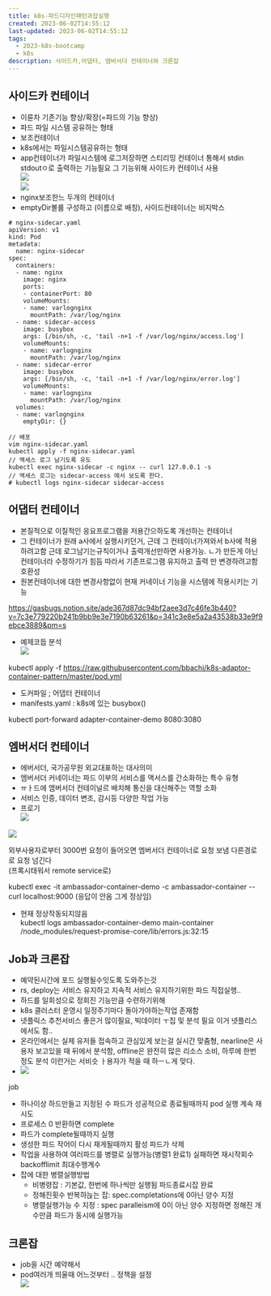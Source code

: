 ```yaml
---
title: k8s-파드디자인패턴과잡실행
created: 2023-06-02T14:55:12
last-updated: 2023-06-02T14:55:12
tags:
  - 2023-k8s-bootcamp
  - k8s
description: 사이드카,어댑터, 앰버서더 컨테이너와 크론잡
---
```



## 사이드카 컨테이너

- 이륜차 기존기능 향상/확장(=파드의 기능 향상)
- 파드 파일 시스템 공유하는 형태
- 보조컨테이너
- k8s에서는 파일시스템공유하는 형태
- app컨테이너가 파일시스템에 로그저장하면 스티리밍 컨테이너 통해서 stdin stdoutㅇ로 출력하는 기능필요 그 기능위해 사이드카 컨테이너 사용  
![](https://i.imgur.com/ILaiSVF.png)  
![](https://i.imgur.com/rt7VW3q.png)
- nginx보조한느 두개의 컨테이너
- emptyDir볼륨 구성하고 (이름으로 배칭), 사이드컨테이너는 비지박스

```
# nginx-sidecar.yaml
apiVersion: v1
kind: Pod
metadata:
  name: nginx-sidecar
spec:
  containers:
  - name: nginx
    image: nginx
    ports:
    - containerPort: 80
    volumeMounts:
    - name: varlognginx
      mountPath: /var/log/nginx
  - name: sidecar-access
    image: busybox
    args: [/bin/sh, -c, 'tail -n+1 -f /var/log/nginx/access.log']
    volumeMounts:
    - name: varlognginx
      mountPath: /var/log/nginx
  - name: sidecar-error
    image: busybox
    args: [/bin/sh, -c, 'tail -n+1 -f /var/log/nginx/error.log']
    volumeMounts:
    - name: varlognginx
      mountPath: /var/log/nginx
  volumes:
  - name: varlognginx
    emptyDir: {}
```



```
// 배포 
vim nginx-sidecar.yaml
kubectl apply -f nginx-sidecar.yaml
// 액세스 로그 남기도록 유도 
kubectl exec nginx-sidecar -c nginx -- curl 127.0.0.1 -s
// 액세스 로그는 sidecar-access 에서 보도록 한다.
# kubectl logs nginx-sidecar sidecar-access
```


## 어댑터 컨테이너

- 본질적으로 이질적인 응요프로그램을 저용간으하도록 개선하는 컨테이너
- 그 컨테이너가 원래 a사에서 실행시키던거, 근데 그 컨테이너가져와서 b사에 적용하려고함 근데 로그남기는규칙이거나 출력개선만하면 사용가능. ㄴ가 만든게 아닌 컨테이너라 수정하기가 힘듬 따라서 기존프로그램 유지하고 출력 만 변경하려고함 호환성
- 원본컨테이너에 대한 변경사항없이 현재 커네이너 기능을 시스템에 적용시키는 기능

https://gasbugs.notion.site/ade367d87dc94bf2aee3d7c46fe3b440?v=7c3e779220b241b9bb9e3e7190b63261&p=341c3e8e5a2a43538b33e9f9ebce3889&pm=s

- 예제코듭 분석  
![](https://i.imgur.com/zhE3At1.png)

kubectl apply -f https://raw.githubusercontent.com/bbachi/k8s-adaptor-container-pattern/master/pod.yml


- 도커파일 ; 어댑터 컨테이너
- manifests.yaml : k8s에 있는 busybox()

kubectl port-forward adapter-container-demo 8080:3080


## 엠버서더 컨테이너

- 에버서더, 국가공무원 외교대표하는 대사의미
- 엠버서더 커네이너는 파드 이부의 서비스를 액서스를 간소화하는 특수 유형
- ㅠㅏ드에 앰버서더 컨테이널르 배치해 통신을 대신해주는 역할 소화
- 서비스 인증, 데이터 변조, 감시등 다양한 작업 가능
- 프로기  
![](https://i.imgur.com/59LiSph.png)


![](https://i.imgur.com/y3QUGkw.png)

외부사용자로부터 3000번 요청이 들어오면 엠버서더 컨테이너로 요청 보냄 다른경로로 요청 넘긴다  
(프록시태워서 remote service로)

kubectl exec -it ambassador-container-demo -c ambassador-container -- curl localhost:9000 (응답이 안옴 그게 정상임)
- 현재 정상작동되지않음  
kubectl logs ambassador-container-demo main-container  
/node_modules/request-promise-core/lib/errors.js:32:15


## Job과 크론잡

- 예약된시간에 포드 실행될수잇도록 도와주는것
- rs, deploy는 서비스 유지하고 지속적 서비스 유지하기위한 파드 직접실행..
- 하드를 일회성으로 정회진 기능만큼 수련하기위해
- k8s 클러스터 운영시 일정주기마다 돌아가야하는작업 존재함
- 넷플릭스 추천서비스 좋은거 많이필요, 빅데이터 ㅜ집 및 분석 필요 이거 넷플리스에서도 함..
- 온라인에서는 실제 유저들 접속하고 관심있게 보는걸 실시간 맞춤형, nearline은 사용자 보고있을 때 뒤에서 분석함, offline은 완전히 많은 리소스 소비, 하루에 한번 정도 분석 이런거는 서비슷 ㅏ용자가 적을 때 하ㅡㄴ게 맞다.
- ![](https://i.imgur.com/vfF40X9.png)

job 
- 하나이상 하드만들고 지정된 수 파드가 성공적으로 종료될때까지 pod 실행 계속 재시도
- 프로세스 0 반환하면 complete 
- 파드가 complete될때까지 실행
- 생성한 파드 작어이 다시 재게될때까지 활성 파드가 삭제
- 작업을 사용하여 여러파드를 병렬로 실행가능(병렬1 완료1) 실패하면 재시작회수 backofflimit 최대수행계수
- 잡에 대한 병렬실행방법
	- 비병령잡 : 기본값, 한번에 하나씩만 실행됨 파드종료시잡 완료
	- 정해진횟수 반복하늕는 잡: spec.completations에 0아닌 양수 지정
	- 병렬실행가능 수 지정 : spec paralleism에 0이 아닌 양수 지정하면 정해진 개수만큼 파드가 동시에 실행가능

## 크론잡

- job을 시간 예약해서 
- pod여러개 띄울때 어느것부터 .. 정책을 설정  
![](https://i.imgur.com/p5K16yb.png)